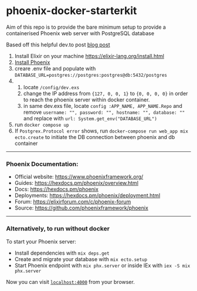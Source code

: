 # phoenix-docker-starterkit

Aim of this repo is to provide the bare minimum setup to provide a containerised Phoenix web server with PostgreSQL database

Based off this helpful dev.to post [blog post](https://dev.to/hlappa/development-environment-for-elixir-phoenix-with-docker-and-docker-compose-2g17)

1. Install Elixir on your machine https://elixir-lang.org/install.html
2. [Install Phoenix](https://hexdocs.pm/phoenix/installation.html)
3. creare .env file and populate with `DATABASE_URL=postgres://postgres:postgres@db:5432/postgres`
4. 1. locate `/config/dev.exs`
   2. change the IP address from `{127, 0, 0, 1}` to `{0, 0, 0, 0}` in order to reach the phoenix server within docker container.
   3. in same dev.exs file, locate `config :APP_NAME, APP_NAME.Repo` and remove `username: "", password: "", hostname: "", database: ""` and replace with `url: System.get_env("DATABASE_URL")`
5. run `docker compose up`
6. If `Postgrex.Protocol error` shows, run `docker-compose run web_app mix ecto.create` to initiate the DB connection between phoenix and db container

***

### Phoenix Documentation:
  * Official website: https://www.phoenixframework.org/
  * Guides: https://hexdocs.pm/phoenix/overview.html
  * Docs: https://hexdocs.pm/phoenix
  * Deployments: https://hexdocs.pm/phoenix/deployment.html
  * Forum: https://elixirforum.com/c/phoenix-forum
  * Source: https://github.com/phoenixframework/phoenix

*** 
### Alternatively, to run without docker

To start your Phoenix server:

  * Install dependencies with `mix deps.get`
  * Create and migrate your database with `mix ecto.setup`
  * Start Phoenix endpoint with `mix phx.server` or inside IEx with `iex -S mix phx.server`

Now you can visit [`localhost:4000`](http://localhost:4000) from your browser.
